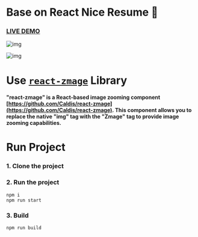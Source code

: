 # Base on React Nice Resume :page_with_curl:

### [LIVE DEMO](https://nordicgiant2.github.io/react-nice-resume-page/index.html)

![img](https://github.com/nordicgiant2/react-nice-resume/blob/master/public/images/img.jpg?raw=true)

![img](https://github.com/lindelof/particles-bg/raw/master/image/03.jpg?raw=true)

# Use [`react-zmage`](https://github.com/Caldis/react-zmage) Library
#### "react-zmage" is a React-based image zooming component [https://github.com/Caldis/react-zmage](https://github.com/Caldis/react-zmage). This component allows you to replace the native "img" tag with the "Zmage" tag to provide image zooming capabilities.

# Run Project
### 1. Clone the project

### 2. Run the project
```shell
npm i
npm run start
```

### 3. Build
```shell
npm run build
```
